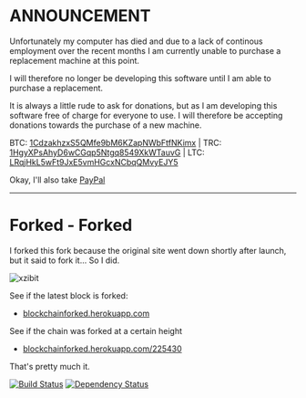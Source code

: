 ANNOUNCEMENT
============

Unfortunately my computer has died and due to a lack of continous employment over the recent months I am currently unable to purchase a replacement machine at this point.

I will therefore no longer be developing this software until I am able to purchase a replacement.

It is always a little rude to ask for donations, but as I am developing this software free of charge for everyone to use. I will therefore be accepting donations towards the purchase of a new machine.

BTC: [1CdzakhzxS5QMfe9bM6KZapNWbFtfNKimx](bitcoin:1CdzakhzxS5QMfe9bM6KZapNWbFtfNKimx) | TRC: [1HgyXPsAhyD6wCGqp5Ntgq8549XkWTauvG](terracoin:1HgyXPsAhyD6wCGqp5Ntgq8549XkWTauvG) | LTC: [LRqjHkL5wFt9JxE5vmHGcxNCbqQMvyEJY5](litecoin:LRqjHkL5wFt9JxE5vmHGcxNCbqQMvyEJY5)

Okay, I'll also take [PayPal](https://www.paypal.com/cgi-bin/webscr?cmd=_s-xclick&hosted_button_id=G2M23XDAB8HBA)

-----------------------------------------------------------------------------------------------------------------------------------------------------------------------------------------------------------------------------------------------------------------------

Forked - Forked
===============

I forked this fork because the original site went down shortly after launch, but it said to fork it... So I did.

![xzibit](http://cdn.memegenerator.net/instances/400x/36344396.jpg)

See if the latest block is forked:
 - [blockchainforked.herokuapp.com](blockchainforked.herokuapp.com)

See if the chain was forked at a certain height
 - [blockchainforked.herokuapp.com/225430](http://blockchainforked.herokuapp.com/225430)

That's pretty much it.

[![Build Status](https://travis-ci.org/PartTimeLegend/Forked.png?branch=master)](https://travis-ci.org/PartTimeLegend/Forked) [![Dependency Status](https://gemnasium.com/PartTimeLegend/Forked.png)](https://gemnasium.com/PartTimeLegend/Forked)